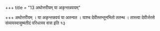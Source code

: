 +++
title = "13 अथोत्तरीयम् या अकृन्तन्नवयम्"

+++
अथोत्तरीयम् । या अकृन्तन्नवयं या अतन्वत । याश्च देवीस्तन्तूनभितो ततन्थ । तास्त्वा देवीर्जरसे संव्ययस्वायुष्मतीदं परिधत्स्व वास इति १३